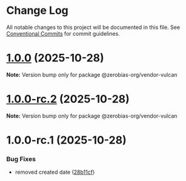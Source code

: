 # Change Log

All notable changes to this project will be documented in this file.
See [Conventional Commits](https://conventionalcommits.org) for commit guidelines.

# [1.0.0](https://github.com/zerobias-org/vendor/compare/@zerobias-org/vendor-vulcan@1.0.0-rc.2...@zerobias-org/vendor-vulcan@1.0.0) (2025-10-28)

**Note:** Version bump only for package @zerobias-org/vendor-vulcan





# [1.0.0-rc.2](https://github.com/zerobias-org/vendor/compare/@zerobias-org/vendor-vulcan@1.0.0-rc.1...@zerobias-org/vendor-vulcan@1.0.0-rc.2) (2025-10-28)

**Note:** Version bump only for package @zerobias-org/vendor-vulcan





# 1.0.0-rc.1 (2025-10-28)


### Bug Fixes

* removed created date ([28b11cf](https://github.com/zerobias-org/vendor/commit/28b11cf2563e9cdadd4b1dc83edd60d2fcd01df0))
